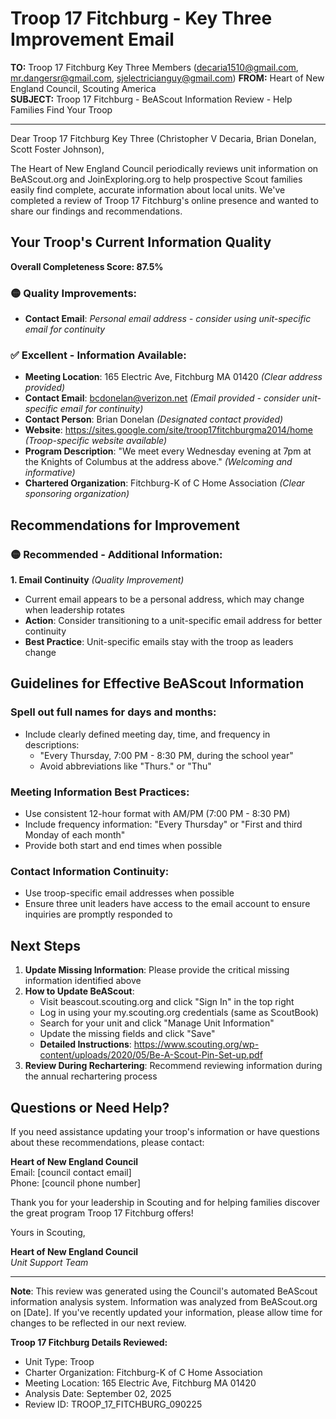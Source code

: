 # Troop 17 Fitchburg - Key Three Improvement Email

**TO:** Troop 17 Fitchburg Key Three Members (decaria1510@gmail.com, mr.dangersr@gmail.com, sjelectricianguy@gmail.com)
**FROM:** Heart of New England Council, Scouting America  
**SUBJECT:** Troop 17 Fitchburg - BeAScout Information Review - Help Families Find Your Troop  

---

Dear Troop 17 Fitchburg Key Three (Christopher V Decaria, Brian Donelan, Scott Foster Johnson),

The Heart of New England Council periodically reviews unit information on BeAScout.org and JoinExploring.org to help prospective Scout families easily find complete, accurate information about local units. We've completed a review of Troop 17 Fitchburg's online presence and wanted to share our findings and recommendations.

## Your Troop's Current Information Quality

**Overall Completeness Score: 87.5%**


### 🟡 **Quality Improvements:**
- **Contact Email**: *Personal email address - consider using unit-specific email for continuity*

### ✅ **Excellent - Information Available:**
- **Meeting Location**: 165 Electric Ave, Fitchburg MA 01420 *(Clear address provided)*
- **Contact Email**: bcdonelan@verizon.net *(Email provided - consider unit-specific email for continuity)*
- **Contact Person**: Brian Donelan *(Designated contact provided)*
- **Website**: https://sites.google.com/site/troop17fitchburgma2014/home *(Troop-specific website available)*
- **Program Description**: "We meet every Wednesday evening at 7pm at the Knights of Columbus at the address above." *(Welcoming and informative)*
- **Chartered Organization**: Fitchburg-K of C Home Association *(Clear sponsoring organization)*

## Recommendations for Improvement

### 🟡 **Recommended - Additional Information:**

**1. Email Continuity** *(Quality Improvement)*
- Current email appears to be a personal address, which may change when leadership rotates
- **Action**: Consider transitioning to a unit-specific email address for better continuity
- **Best Practice**: Unit-specific emails stay with the troop as leaders change


## Guidelines for Effective BeAScout Information

### **Spell out full names for days and months:**
- Include clearly defined meeting day, time, and frequency in descriptions:
  - "Every Thursday, 7:00 PM - 8:30 PM, during the school year"
  - Avoid abbreviations like "Thurs." or "Thu"

### **Meeting Information Best Practices:**
- Use consistent 12-hour format with AM/PM (7:00 PM - 8:30 PM)
- Include frequency information: "Every Thursday" or "First and third Monday of each month"
- Provide both start and end times when possible

### **Contact Information Continuity:**
- Use troop-specific email addresses when possible
- Ensure three unit leaders have access to the email account to ensure inquiries are promptly responded to

## Next Steps

1. **Update Missing Information**: Please provide the critical missing information identified above
2. **How to Update BeAScout**: 
   - Visit beascout.scouting.org and click "Sign In" in the top right
   - Log in using your my.scouting.org credentials (same as ScoutBook)
   - Search for your unit and click "Manage Unit Information"
   - Update the missing fields and click "Save"
   - **Detailed Instructions**: https://www.scouting.org/wp-content/uploads/2020/05/Be-A-Scout-Pin-Set-up.pdf
3. **Review During Rechartering**: Recommend reviewing information during the annual rechartering process

## Questions or Need Help?

If you need assistance updating your troop's information or have questions about these recommendations, please contact:

**Heart of New England Council**  
Email: [council contact email]  
Phone: [council phone number]

Thank you for your leadership in Scouting and for helping families discover the great program Troop 17 Fitchburg offers!

Yours in Scouting,

**Heart of New England Council**  
*Unit Support Team*

---

**Note**: This review was generated using the Council's automated BeAScout information analysis system. Information was analyzed from BeAScout.org on [Date]. If you've recently updated your information, please allow time for changes to be reflected in our next review.

**Troop 17 Fitchburg Details Reviewed:**
- Unit Type: Troop
- Charter Organization: Fitchburg-K of C Home Association  
- Meeting Location: 165 Electric Ave, Fitchburg MA 01420
- Analysis Date: September 02, 2025
- Review ID: TROOP_17_FITCHBURG_090225